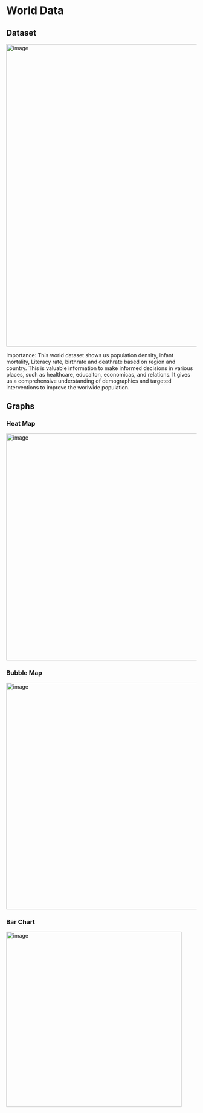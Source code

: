 # World Data
## Dataset
<img width="801" alt="image" src="https://github.com/LuseroNajera/SAP-Projects/assets/155403528/1d40aa3e-b387-4ba7-bd1c-e4245f7b274d">

Importance: This world dataset shows us population density, infant mortality, Literacy rate, birthrate and deathrate based on region and country. This is valuable information to make informed decisions in various places, such as healthcare, educaiton, economicas, and relations. It gives us a comprehensive understanding of demographics and targeted interventions to improve the worlwide population. 

## Graphs
### Heat Map

<img width="600" alt="image" src="https://github.com/LuseroNajera/SAP-Projects/assets/155403528/79012296-9d96-4064-becb-ba385bf314d4">

### Bubble Map

<img width="600" alt="image" src="https://github.com/LuseroNajera/SAP-Projects/assets/155403528/2932bc6c-c094-45a6-acab-f495153aea12">

### Bar Chart 
<img width="464" alt="image" src="https://github.com/LuseroNajera/SAP-Projects/assets/155403528/94d8a09a-4f26-48ce-9d92-a4b290538bb3">
